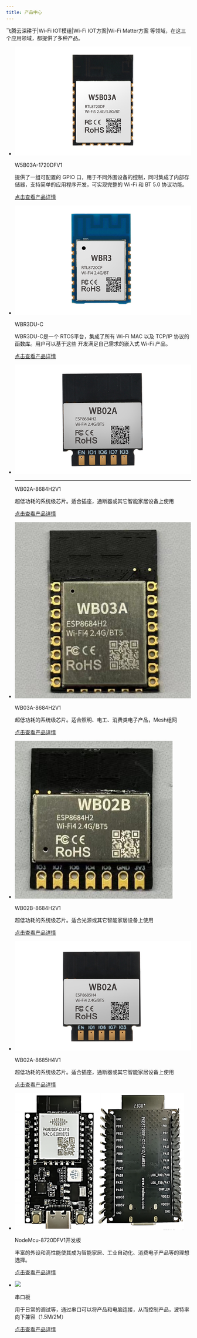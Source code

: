 ```yaml
---
title: 产品中心
---
```





飞腾云深耕于|Wi-Fi IOT模组|Wi-Fi IOT方案|Wi-Fi Matter方案 等领域，在这三个应用领域，都提供了多种产品。



<!-- <!DOCTYPE html>
<html lang="en">
<head>
<meta charset="UTF-8">
<meta name="viewport" content="width=device-width, initial-scale=1.0">
<title>Grid Template</title>
<link rel="stylesheet" href="../solutions/styles.css">
</head>
<body>
    <div class="grid-container" id="gridContainer">
        <div class="grid-item" onclick="window.location.href='/zh/products/8720df/W5B03A-1720DFV1/';">
            <img src="/assets/images/chanpin-tu/插座1.jpg" alt="Image 1">
            <h2>W5B03A-1720DFV1 </h2>
            <p>提供了一组可配置的 GPIO 口，用于不同外围设备的控制，同时集成了内部存储器，支持简单的应用程序开发，可实现完整的 Wi-Fi 和 BT 5.0 协议功能。</p>
        </div>
        <div  class="grid-item" onclick="window.location.href='/zh/products/8720cf/WBR3DU-C/';">
            <img src="/assets/images/chanpin-tu/8720cf.jpg" alt="Image 2">
            <h2>WBR3DU-C</h2>
            <p> WBR3DU-C是一个 RTOS平台，集成了所有 Wi-Fi MAC 以及 TCP/IP 协议的函数库。用户可以基于这些 开发满足自己需求的嵌入式 Wi-Fi 产品。</p>
        </div>
        <div class="grid-item" onclick="window.location.href='/zh/products/matter/socket1_5/';" >
            <img src="/assets/images/chanpin-tu/wb02a.jpg" alt="Image 2">
            <h2>WB02A-8684H2V1</h2>
            <p>超低功耗的系统级芯片。适合插座，通断器或其它智能家居设备上使用</p>
        </div>
        <div  class="grid-item" onclick="window.location.href='/zh/products/matter/WB03A-8684H2V1/';" >
            <img src="/assets/images/chanpin-tu/wb03a.jpg" alt="Image 2">
            <h2>WB03A-8684H2V1</h2>
            <p>超低功耗的系统级芯片。适合照明、电工、消费类电子产品，Mesh组网</p>
        </div>
        <div  class="grid-item" onclick="window.location.href='/zh/products/matter/WB02B-8684H2V1/';">
            <img src="/assets/images/chanpin-tu/wb02b.jpg" alt="Image 2">
            <h2>WB02B-8684H2V1</h2>
            <p>超低功耗的系统级芯片。适合光源或其它智能家居设备上使用</p>
        </div>
        <div  class="grid-item" onclick="window.location.href='/zh/products/tasmota/tasmota-matter/';">
            <img src="/assets/images/chanpin-tu/wb02a-h4.jpg" alt="Image 2">
            <h2>WB02A-8685H4V1</h2>
            <p>超低功耗的系统级芯片。适合插座，通断器或其它智能家居设备上使用</p>
        </div>
        <div  class="grid-item" onclick="window.location.href='/zh/products/8720df/dev_board/';">
            <img src="/assets/images/8720DF/NodeMcu-8720DFV1开发板(1).png" alt="Image 2">
            <h2>NodeMcu-8720DFV1开发板</h2>
            <p>丰富的外设和高性能使其成为智能家居、工业自动化、消费电子产品等的理想选择。</p>
        </div>
        <div  class="grid-item" onclick="window.location.href='/zh/products/serial_board/';">
            <img src="/assets/images/串口版.jpg" alt="Image 2">
            <h2>串口板</h2>
            <p>用于日常的调试等，通过串口可以将产品和电脑连接，从而控制产品，波特率向下兼容（1.5M/2M）</p>
        </div>
    </div>
</body>
</html> -->


<div class="grid cards" markdown>

-   ![](/assets/images/chanpin-tu/插座1.jpg)

    W5B03A-1720DFV1

    提供了一组可配置的 GPIO 口，用于不同外围设备的控制，同时集成了内部存储器，支持简单的应用程序开发，可实现完整的 Wi-Fi 和 BT 5.0 协议功能。

    [点击查看产品详情](../products/8720df/W5B03A-1720DFV1.md)

-   ![](/assets/images/chanpin-tu/8720cf.jpg)

    WBR3DU-C

    WBR3DU-C是一个 RTOS平台，集成了所有 Wi-Fi MAC 以及 TCP/IP 协议的函数库。用户可以基于这些 开发满足自己需求的嵌入式 Wi-Fi 产品。

    [点击查看产品详情](../products/8720cf/WBR3DU-C.md)

-   ![](/assets/images/chanpin-tu/wb02a.jpg)

    ---
    WB02A-8684H2V1

    超低功耗的系统级芯片。适合插座，通断器或其它智能家居设备上使用

    [点击查看产品详情](../products/matter/socket1_5.md)

-   ![](../assets/images/chanpin-tu/wb03a.jpg)

    WB03A-8684H2V1
    
    超低功耗的系统级芯片。适合照明、电工、消费类电子产品，Mesh组网

    [点击查看产品详情](../products/matter/WB03A-8684H2V1.md)
    
-   ![](/assets/images/chanpin-tu/wb02b.jpg)

    WB02B-8684H2V1

    超低功耗的系统级芯片。适合光源或其它智能家居设备上使用

    [点击查看产品详情](../products/matter/WB02B-8684H2V1.md)
   
-   ![](/assets/images/chanpin-tu/wb02a-h4.jpg)

    WB02A-8685H4V1

    超低功耗的系统级芯片。适合插座，通断器或其它智能家居设备上使用

    [点击查看产品详情](../products/tasmota/tasmota-matter.md)
   
-   ![](/assets/images/8720DF/NodeMcu-8720DFV1开发板(1).png)

    NodeMcu-8720DFV1开发板

    丰富的外设和高性能使其成为智能家居、工业自动化、消费电子产品等的理想选择。

    [点击查看产品详情](../products/8720df/dev_board.md)
   
-   ![](/assets/images/串口版.jpg)

    串口板

    用于日常的调试等，通过串口可以将产品和电脑连接，从而控制产品，波特率向下兼容（1.5M/2M）

    [点击查看产品详情](../products/serial_board.md)
   

</div>